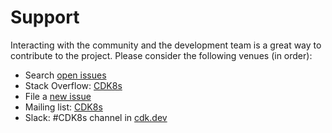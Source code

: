 # Support

Interacting with the community and the development team is a great way to
contribute to the project. Please consider the following venues (in order):

* Search [open issues](https://github.com/awslabs/CDK8s/issues)
* Stack Overflow: [CDK8s](https://stackoverflow.com/questions/tagged/CDK8s)
* File a [new issue](https://github.com/awslabs/CDK8s/issues/new/choose)
* Mailing list: [CDK8s](https://groups.google.com/forum/#!forum/CDK8s)
* Slack: #CDK8s channel in [cdk.dev](https://cdk.dev)
